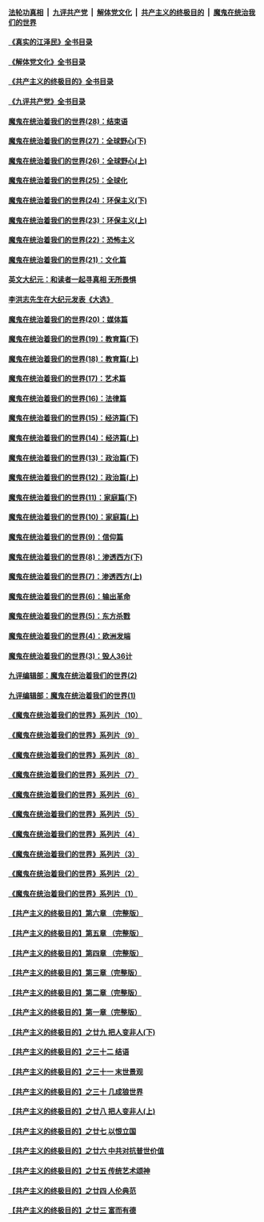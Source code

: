 ####  [法轮功真相](../../../../basic/blob/master/README.md?t=07111902) &nbsp;|&nbsp; [九评共产党](../../../../9ping.md/blob/master/README.md?t=07111902) &nbsp;|&nbsp; [解体党文化](../../../../jtdwh.md/blob/master/README.md?t=07111902)  &nbsp;|&nbsp; [共产主义的终极目的](../../../../gczydzjmd.md/blob/master/README.md?t=07111902) &nbsp;|&nbsp; [魔鬼在统治我们的世界](../../../../mgztzwmdsj.md/blob/master/README.md?t=07111902) 

#### [《真实的江泽民》全书目录](../pages/nsc422/n13721399.md?t=07111902) 

#### [《解体党文化》全书目录](../pages/nsc422/n13721157.md?t=07111902) 

#### [《共产主义的终极目的》全书目录](../pages/nsc422/n13721048.md?t=07111902) 

#### [《九评共产党》全书目录](../pages/nsc422/n13708085.md?t=07111902) 

#### [魔鬼在统治着我们的世界(28)：结束语](../pages/nsc422/n10936246.md?t=07111902) 

#### [魔鬼在统治着我们的世界(27)：全球野心(下)](../pages/nsc422/n10928319.md?t=07111902) 

#### [魔鬼在统治着我们的世界(26)：全球野心(上)](../pages/nsc422/n10900318.md?t=07111902) 

#### [魔鬼在统治着我们的世界(25)：全球化](../pages/nsc422/n10788205.md?t=07111902) 

#### [魔鬼在统治着我们的世界(24)：环保主义(下)](../pages/nsc422/n10695307.md?t=07111902) 

#### [魔鬼在统治着我们的世界(23)：环保主义(上)](../pages/nsc422/n10688613.md?t=07111902) 

#### [魔鬼在统治着我们的世界(22)：恐怖主义](../pages/nsc422/n10614727.md?t=07111902) 

#### [魔鬼在统治着我们的世界(21)：文化篇](../pages/nsc422/n10597706.md?t=07111902) 

#### [英文大纪元：和读者一起寻真相 无所畏惧](../pages/nsc422/n12542027.md?t=07111902) 

#### [李洪志先生在大纪元发表《大选》](../pages/nsc422/n12534746.md?t=07111902) 

#### [魔鬼在统治着我们的世界(20)：媒体篇](../pages/nsc422/n10586579.md?t=07111902) 

#### [魔鬼在统治着我们的世界(19)：教育篇(下)](../pages/nsc422/n10564808.md?t=07111902) 

#### [魔鬼在统治着我们的世界(18)：教育篇(上)](../pages/nsc422/n10526970.md?t=07111902) 

#### [魔鬼在统治着我们的世界(17)：艺术篇](../pages/nsc422/n10499093.md?t=07111902) 

#### [魔鬼在统治着我们的世界(16)：法律篇](../pages/nsc422/n10485969.md?t=07111902) 

#### [魔鬼在统治着我们的世界(15)：经济篇(下)](../pages/nsc422/n10469975.md?t=07111902) 

#### [魔鬼在统治着我们的世界(14)：经济篇(上)](../pages/nsc422/n10457370.md?t=07111902) 

#### [魔鬼在统治着我们的世界(13)：政治篇(下)](../pages/nsc422/n10448270.md?t=07111902) 

#### [魔鬼在统治着我们的世界(12)：政治篇(上)](../pages/nsc422/n10444576.md?t=07111902) 

#### [魔鬼在统治着我们的世界(11)：家庭篇(下)](../pages/nsc422/n10440961.md?t=07111902) 

#### [魔鬼在统治着我们的世界(10)：家庭篇(上)](../pages/nsc422/n10435448.md?t=07111902) 

#### [魔鬼在统治着我们的世界(9)：信仰篇](../pages/nsc422/n10432159.md?t=07111902) 

#### [魔鬼在统治着我们的世界(8)：渗透西方(下)](../pages/nsc422/n10429603.md?t=07111902) 

#### [魔鬼在统治着我们的世界(7)：渗透西方(上)](../pages/nsc422/n10426013.md?t=07111902) 

#### [魔鬼在统治着我们的世界(6)：输出革命](../pages/nsc422/n10421536.md?t=07111902) 

#### [魔鬼在统治着我们的世界(5)：东方杀戮](../pages/nsc422/n10417707.md?t=07111902) 

#### [魔鬼在统治着我们的世界(4)：欧洲发端](../pages/nsc422/n10414890.md?t=07111902) 

#### [魔鬼在统治着我们的世界(3)：毁人36计](../pages/nsc422/n10411583.md?t=07111902) 

#### [九评编辑部：魔鬼在统治着我们的世界(2)](../pages/nsc422/n10410036.md?t=07111902) 

#### [九评编辑部：魔鬼在统治着我们的世界(1)](../pages/nsc422/n10406825.md?t=07111902) 

#### [《魔鬼在统治着我们的世界》系列片（10）](../pages/nsc422/n12292670.md?t=07111902) 

#### [《魔鬼在统治着我们的世界》系列片（9）](../pages/nsc422/n12290859.md?t=07111902) 

#### [《魔鬼在统治着我们的世界》系列片（8）](../pages/nsc422/n12287445.md?t=07111902) 

#### [《魔鬼在统治着我们的世界》系列片（7）](../pages/nsc422/n12283425.md?t=07111902) 

#### [《魔鬼在统治着我们的世界》系列片（6）](../pages/nsc422/n12282314.md?t=07111902) 

#### [《魔鬼在统治着我们的世界》系列片（5）](../pages/nsc422/n12281419.md?t=07111902) 

#### [《魔鬼在统治着我们的世界》系列片（4）](../pages/nsc422/n12274024.md?t=07111902) 

#### [《魔鬼在统治着我们的世界》系列片（3）](../pages/nsc422/n12271322.md?t=07111902) 

#### [《魔鬼在统治着我们的世界》系列片（2）](../pages/nsc422/n12269049.md?t=07111902) 

#### [《魔鬼在统治着我们的世界》系列片（1）](../pages/nsc422/n12267575.md?t=07111902) 

#### [【共产主义的终极目的】第六章 （完整版）](../pages/nsc422/n11428913.md?t=07111902) 

#### [【共产主义的终极目的】第五章 （完整版）](../pages/nsc422/n11428912.md?t=07111902) 

#### [【共产主义的终极目的】第四章 （完整版）](../pages/nsc422/n11428907.md?t=07111902) 

#### [【共产主义的终极目的】第三章（完整版）](../pages/nsc422/n11428848.md?t=07111902) 

#### [【共产主义的终极目的】第二章（完整版）](../pages/nsc422/n11428831.md?t=07111902) 

#### [【共产主义的终极目的】第一章（完整版）](../pages/nsc422/n11417651.md?t=07111902) 

#### [【共产主义的终极目的】之廿九 把人变非人(下)](../pages/nsc422/n11344140.md?t=07111902) 

#### [【共产主义的终极目的】之三十二 结语](../pages/nsc422/n11360535.md?t=07111902) 

#### [【共产主义的终极目的】之三十一 末世景观](../pages/nsc422/n11351129.md?t=07111902) 

#### [【共产主义的终极目的】之三十 几成狼世界](../pages/nsc422/n11348280.md?t=07111902) 

#### [【共产主义的终极目的】之廿八 把人变非人(上)](../pages/nsc422/n11340492.md?t=07111902) 

#### [【共产主义的终极目的】之廿七 以恨立国](../pages/nsc422/n11336944.md?t=07111902) 

#### [【共产主义的终极目的】之廿六 中共对抗普世价值](../pages/nsc422/n11324785.md?t=07111902) 

#### [【共产主义的终极目的】之廿五 传统艺术颂神](../pages/nsc422/n11296396.md?t=07111902) 

#### [【共产主义的终极目的】之廿四 人伦典范](../pages/nsc422/n11296397.md?t=07111902) 

#### [【共产主义的终极目的】之廿三 富而有德](../pages/nsc422/n11283598.md?t=07111902) 

